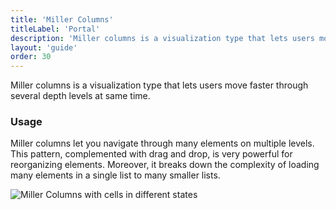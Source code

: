 ```yaml
---
title: 'Miller Columns'
titleLabel: 'Portal'
description: 'Miller columns is a visualization type that lets users move faster through several depth levels at same time.'
layout: 'guide'
order: 30
---
```


<div class="page-description">Miller columns is a visualization type that lets users move faster through several depth levels at same time.</div>

### Usage

Miller columns let you navigate through many elements on multiple levels. This pattern, complemented with drag and drop, is very powerful for reorganizing elements. Moreover, it breaks down the complexity of loading many elements in a single list to many smaller lists.

![Miller Columns with cells in different states](/images/lexicon/MillerColumns.jpg)
